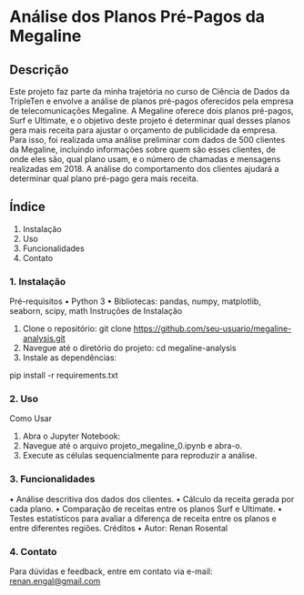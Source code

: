 # Análise dos Planos Pré-Pagos da Megaline

## Descrição
Este projeto faz parte da minha trajetória no curso de Ciência de Dados da TripleTen e envolve a análise de planos pré-pagos oferecidos pela empresa de telecomunicações Megaline. A Megaline oferece dois planos pré-pagos, Surf e Ultimate, e o objetivo deste projeto é determinar qual desses planos gera mais receita para ajustar o orçamento de publicidade da empresa.
Para isso, foi realizada uma análise preliminar com dados de 500 clientes da Megaline, incluindo informações sobre quem são esses clientes, de onde eles são, qual plano usam, e o número de chamadas e mensagens realizadas em 2018. A análise do comportamento dos clientes ajudará a determinar qual plano pré-pago gera mais receita.

## Índice
1.	Instalação
2.	Uso
3.	Funcionalidades
4.	Contato

### 1. Instalação
Pré-requisitos
•	Python 3
•	Bibliotecas: pandas, numpy, matplotlib, seaborn, scipy, math
Instruções de Instalação
1.	Clone o repositório:
	git clone https://github.com/seu-usuario/megaline-analysis.git
2.	Navegue até o diretório do projeto:
cd megaline-analysis
3.	Instale as dependências:

pip install -r requirements.txt


### 2. Uso
Como Usar
1.	Abra o Jupyter Notebook:
2.	Navegue até o arquivo projeto_megaline_0.ipynb e abra-o.
3.	Execute as células sequencialmente para reproduzir a análise.

### 3. Funcionalidades
•	Análise descritiva dos dados dos clientes.
•	Cálculo da receita gerada por cada plano.
•	Comparação de receitas entre os planos Surf e Ultimate.
•	Testes estatísticos para avaliar a diferença de receita entre os planos e entre diferentes regiões.
Créditos
•	Autor: Renan Rosental

### 4. Contato
Para dúvidas e feedback, entre em contato via e-mail: renan.engal@gmail.com
